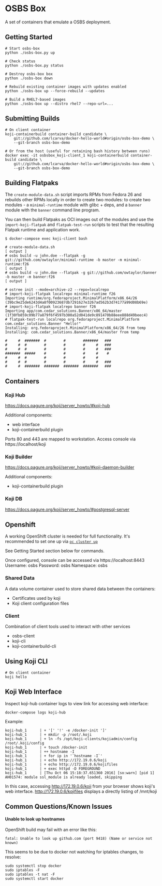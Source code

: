 # OSBS Box

A set of containers that emulate a OSBS deployment.

## Getting Started

```
# Start osbs-box
python ./osbs-box.py up

# Check status
python ./osbs-box.py status

# Destroy osbs-box box
python ./osbs-box down

# Rebuild existing container images with updates enabled
python ./osbs-box up --force-rebuild --updates

# Build a RHEL7-based images
python ./osbs-box up --distro rhel7 --repo-url=...
```

## Submitting Builds

```
# On client container
koji-containerbuild container-build candidate \
    git://github.com/lcarva/docker-hello-world#origin/osbs-box-demo \
    --git-branch osbs-box-demo

# Or from the host (useful for retaining bash history between runs)
docker exec -it osbsbox_koji-client_1 koji-containerbuild container-build candidate \
    git://github.com/lcarva/docker-hello-world#origin/osbs-box-demo \
    --git-branch osbs-box-demo
```


## Building Flatpaks

The `create-module-data.sh` script imports RPMs from Fedora 26 and
rebuilds other RPMs locally in order to create two modules:
to create two modules - a `minimal-runtime` module with
glibc + deps, and a `banner` module with the `banner` command line
program.

You can then build Flatpaks as OCI images out of the modules and use
the `import-koji-flatpak` and `flatpak-test-run` scripts to test
that the resulting Flatpak runtime and application work.

```
$ docker-compose exec koji-client bash

# create-module-data.sh
[ output ]
# osbs build -u john.doe --flatpak -g git://github.com/owtaylor/minimal-runtime -b master -m minimal-runtime:f26
[ output ]
# osbs build -u john.doe --flatpak -g git://github.com/owtaylor/banner -b master -m banner:f26
[ output ]

# ostree init --mode=archive-z2 --repo=localrepo
# import-koji-flatpak localrepo minimal-runtime f26
Importing runtime/org.fedoraproject.MinimalPlatform/x86_64/26 (39bc9e25de6243d4a8f00923687db7291627e3267ad562b3d74177a99d08b69e)
# import-koji-flatpak localrepo banner f26
Importing app/com.cedar_solutions.Banner/x86_64/master (1f30fb859c09b77a879f6f4597b300a52d041de9c891470b88eee888d49beec4)
# flatpak-test-run localrepo org.fedoraproject.MinimalPlatform com.cedar_solutions.Banner "Hello!"
Installing: org.fedoraproject.MinimalPlatform/x86_64/26 from temp
Installing: com.cedar_solutions.Banner/x86_64/master from temp

#     #  #######  #        #        #######   ###
#     #  #        #        #        #     #   ###
#     #  #        #        #        #     #   ###
#######  #####    #        #        #     #    #
#     #  #        #        #        #     #
#     #  #        #        #        #     #   ###
#     #  #######  #######  #######  #######   ###
```


## Containers

### Koji Hub
https://docs.pagure.org/koji/server_howto/#koji-hub

Additional components:
* web interface
* koji-containerbuild plugin

Ports 80 and 443 are mapped to workstation.
Access console via https://localhost/koji

### Koji Builder
https://docs.pagure.org/koji/server_howto/#koji-daemon-builder

Additional components:
* koji-containerbuild plugin

### Koji DB
https://docs.pagure.org/koji/server_howto/#postgresql-server

## Openshift
A working OpenShift cluster is needed for full functionality.
It's recommended to set one up via
[`oc cluster up`](https://github.com/openshift/origin/blob/master/docs/cluster_up_down.md)

See Getting Started section below for commands.

Once configured, console can be accessed via https://localhost:8443
Username: osbs
Password: osbs
Namespace: osbs

### Shared Data
A data volume container used to store shared data between
the containers:
* Certificates used by koji
* Koji client configuration files

### Client
Combination of client tools used to interact with other services
* osbs-client
* koji-cli
* koji-containerbuild-cli


## Using Koji CLI

```
# On client container
koji hello
```

## Koji Web Interface

Inspect koji-hub container logs to view link for accessing web interface:

```
docker-compose logs koji-hub
```

Example:
```
koji-hub_1      | + '[' '!' -e /docker-init ']'
koji-hub_1      | + mkdir -p /root/.koji
koji-hub_1      | + ln -fs /opt/koji-clients/kojiadmin/config /root/.koji/config
koji-hub_1      | + touch /docker-init
koji-hub_1      | ++ hostname -I
koji-hub_1      | + for ip in '`hostname -I`'
koji-hub_1      | + echo http://172.19.0.6/koji
koji-hub_1      | + echo http://172.19.0.6/kojifiles
koji-hub_1      | + exec httpd -D FOREGROUND
koji-hub_1      | [Thu Oct 06 15:18:37.651360 2016] [so:warn] [pid 1] AH01574: module ssl_module is already loaded, skipping

```
In this case, accessing http://172.19.0.6/koji from your browser shows koji's
web interface. http://172.19.0.6/kojifiles displays a directly listing of
/mnt/koji

## Common Questions/Known Issues

#### Unable to look up hostnames
OpenShift build may fail with an error like this:

`fatal: Unable to look up github.com (port 9418) (Name or service not known)`

This seems to be due to docker not watching for iptables changes, to resolve:

```
sudo systemctl stop docker
sudo iptables -F
sudo iptables -t nat -F
sudo systemctl start docker
```
